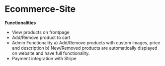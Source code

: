 # Ecommerce-Site
 
 
 
 
 **Functionalities**
 - View products on frontpage
 - Add/Remove product to cart
 - Admin Functionality
   a) Add/Remove products with custom images, price and description
   b) New/Removed products are automatically displayed on website and have full functionality.
- Payment integration with Stripe


